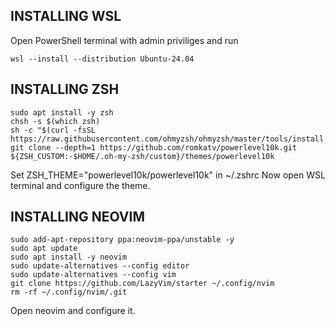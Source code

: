 ## INSTALLING WSL
Open PowerShell terminal with admin priviliges and run
```
wsl --install --distribution Ubuntu-24.04
```

## INSTALLING ZSH
```
sudo apt install -y zsh
chsh -s $(which zsh)
sh -c "$(curl -fsSL https://raw.githubusercontent.com/ohmyzsh/ohmyzsh/master/tools/install.sh)"
git clone --depth=1 https://github.com/romkatv/powerlevel10k.git ${ZSH_CUSTOM:-$HOME/.oh-my-zsh/custom}/themes/powerlevel10k
```
Set ZSH_THEME="powerlevel10k/powerlevel10k" in ~/.zshrc
Now open WSL terminal and configure the theme.

## INSTALLING NEOVIM
```
sudo add-apt-repository ppa:neovim-ppa/unstable -y
sudo apt update
sudo apt install -y neovim
sudo update-alternatives --config editor
sudo update-alternatives --config vim
git clone https://github.com/LazyVim/starter ~/.config/nvim
rm -rf ~/.config/nvim/.git
```
Open neovim and configure it.
